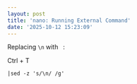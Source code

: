 ```yaml
---
layout: post
title: 'nano: Running External Command'
date: '2025-10-12 15:23:09'
---
```


Replacing `\n` with ` `:

Ctrl + T

```
|sed -z 's/\n/ /g'
```
